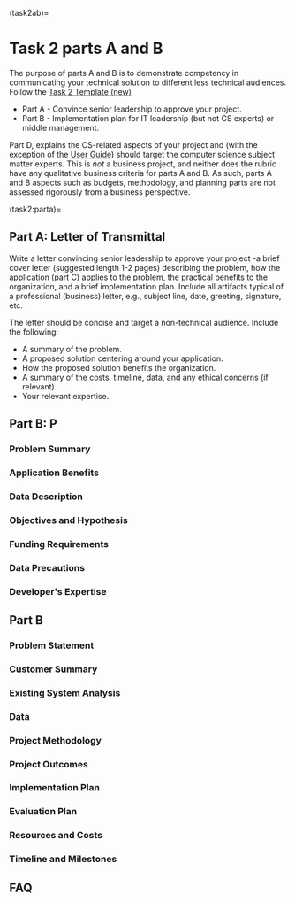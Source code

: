 
(task2ab)=

# Task 2 parts A and B

The purpose of parts A and B is to demonstrate competency in communicating your technical solution to different less technical audiences. Follow the [Task 2 Template (new)](https://westerngovernorsuniversity-my.sharepoint.com/:w:/g/personal/jim_ashe_wgu_edu/EWqB1zvgCDVMjsSivPMmFzYB4oUX-bj8Y5r4MjZt7f9xlQ?e=3F6xr2)

- Part A - Convince senior leadership to approve your project.
- Part B - Implementation plan for IT leadership (but not CS experts) or middle management.

Part D, explains the CS-related aspects of your project and (with the exception of the [User Guide](task2d:userguide)) should target the computer science subject matter experts. This is *not* a business project, and neither does the rubric have any qualitative business criteria for parts A and B. As such, parts A and B aspects such as budgets, methodology, and planning parts are not assessed rigorously from a business perspective.


(task2:parta)=

## Part A: Letter of Transmittal

Write a letter convincing senior leadership to approve your project -a brief cover letter (suggested length 1-2 pages) describing the problem, how the application (part C) applies to the problem, the practical benefits to the organization, and a brief implementation plan. Include all artifacts typical of a professional (business) letter, e.g., subject line, date, greeting, signature, etc.

The letter should be concise and target a non-technical audience. Include the following:

- A summary of the problem.
- A proposed solution centering around your application.
- How the proposed solution benefits the organization.
- A summary of the costs, timeline, data, and any ethical concerns (if relevant).
- Your relevant expertise.

## Part B: P


### Problem Summary

### Application Benefits

### Data Description

### Objectives and Hypothesis

### Funding Requirements

### Data Precautions

### Developer's Expertise

## Part B

### Problem Statement

### Customer Summary

### Existing System Analysis

### Data

### Project Methodology

### Project Outcomes

### Implementation Plan

### Evaluation Plan

### Resources and Costs

### Timeline and Milestones

## FAQ
